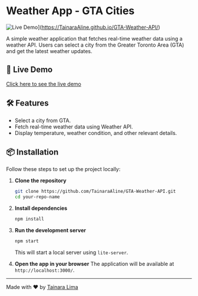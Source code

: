 # Weather App - GTA Cities

![Live Demo](https://TainaraAline.github.io/GTA-Weather-API/assets/images/banner.png)](https://TainaraAline.github.io/GTA-Weather-API/)

A simple weather application that fetches real-time weather data using a weather API. Users can select a city from the Greater Toronto Area (GTA) and get the latest weather updates.

## 🚀 Live Demo

[Click here to see the live demo](https://TainaraAline.github.io/GTA-Weather-API/)

## 🛠 Features

- Select a city from GTA.
- Fetch real-time weather data using Weather API.
- Display temperature, weather condition, and other relevant details.

## 📦 Installation

Follow these steps to set up the project locally:

1. **Clone the repository**

   ```sh
   git clone https://github.com/TainaraAline/GTA-Weather-API.git
   cd your-repo-name
   ```

2. **Install dependencies**

   ```sh
   npm install
   ```

3. **Run the development server**

   ```sh
   npm start
   ```

   This will start a local server using `lite-server`.

4. **Open the app in your browser**
   The application will be available at `http://localhost:3000/`.

---

Made with ❤️ by [Tainara Lima](https://github.com/TainaraAline)
